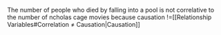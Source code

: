 The number of people who died by falling into a pool is not correlative to the number of ncholas cage movies because causation !=[[Relationship Variables#Correlation ≠ Causation|Causation]]


